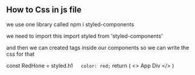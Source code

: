 ## How to Css in js file

we use one library called npm i styled-components

we need to import this
import styled from 'styled-components'

and then we can created tags inside our components so we can write the css for that

const RedHone = styled.h1`    color: red;
 `
return (
<>
<RedHone>App Div </RedHone>
<Child />
</>
)
